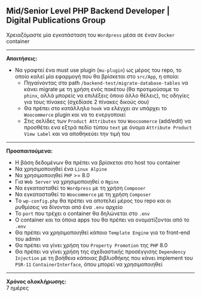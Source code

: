 ## Mid/Senior Level PHP Backend Developer | Digital Publications Group

Χρειαζόμαστε μία εγκατάσταση του `Wordpress` μέσα σε έναν `Docker` container 

---
**Απαιτήσεις:**

- Να γραφτεί ένα must use plugin (`mu-plugin`) ως μέρος του repo, το οποίο καλεί μία εφαρμογή που θα βρίσκεται στο `src/App`, η οποία:
  - Πηγαίνοντας στο path `/backend-test/migrate-database-tables` να κάνει migrate με τη χρήση ενός πακέτου (θα προτιμούσαμε το `phinx`, αλλά μπορείς να επιλέξεις όποιο άλλο θέλεις), τις οδηγίες για τους πίνακες (σχεδίασε 2 πίνακες δικούς σου)
  - Θα πρέπει στο κατάλληλο `hook` να ελέγχει αν υπάρχει το `Woocommerce` plugin και να το ενεργοποιεί
  - Στις σελίδες των `Product Attributes` του `Woocoomerce` (add/edit) να προσθέτει ενα εξτρά πεδίο τύπου `text` με όνομα `Attribute Product View Label` και να αποθηκεύει την τιμή του

---
**Προαπαιτούμενα:**

- H βάση δεδομένων θα πρέπει να βρίσκεται στο host του container
- Να χρησιμοποιηθεί ένα `Linux Alpine`
- Να χρησιμοποιηθεί `PHP` >= 8.0
- Για `Web Server` να χρησιμοποιηθεί ο `Nginx`
- Να εγκατασταθεί το `Wordpress` με τη χρήση `Composer`
- Να εγκατασταθεί το `Woocommerce` με τη χρήση `Composer`
- Τo `wp-config.php` θα πρέπει να αποτελεί μέρος του repo και οι ρυθμίσεις να δίνονται από ένα `.env` αρχείο 
- Το `port` που τρέχει ο container θα δηλώνεται στο `.env`
- Ο container και τα όποια apps του θα πρέπει να ονοματίζονται από το `.env`
- Θα πρέπει να χρησιμοποιηθεί κάποιο `Template Engine` για το front-end του admin
- Θα πρέπει να γίνει χρήση του `Property Promotion` της `PHP` 8.0
- Θα πρέπει να γίνει χρήση της σχεδιαστικής προσέγγισης `Dependency Injection` με τη βοήθεια κάποιας βιβλιοθήκης που κάνει implement του `PSR-11` `ContainerInterface`, όπου μπορεί να χρησιμοποιηθεί

---
**Χρόνος ολοκλήρωσης:**  
7 ημέρες
